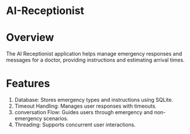 # AI-Receptionist
# Overview
The AI Receptionist application helps manage emergency responses and messages for a doctor, providing instructions and estimating arrival times.

# Features
1. Database: Stores emergency types and instructions using SQLite.
2. Timeout Handling: Manages user responses with timeouts.
3. conversation Flow: Guides users through emergency and non-emergency scenarios.
4. Threading: Supports concurrent user interactions.
